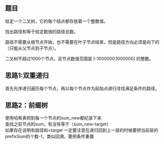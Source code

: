 题目
-----------------
给定一个二叉树，它的每个结点都存放着一个整数值。  

找出路径和等于给定数值的路径总数。  

路径不需要从根节点开始，也不需要在叶子节点结束，但是路径方向必须是向下的（只能从父节点到子节点）。  

二叉树不超过1000个节点，且节点数值范围是 [-1000000,1000000] 的整数。  

思路1:双重递归
------------------
首先先序递归遍历每个节点，再以每个节点作为起始点递归寻找满足条件的路径。

思路2：前缀树
------------------------
使用哈希表把到每一个节点的sum_new都纪录下来    
查找之前节点的sum，有没有等于（sum_new-target）   
如果存在说明有路径和=target
一定要注意在递归回到上一层的时候要把当前层的prefixSum的个数-1，类似回溯，要把条件重置
